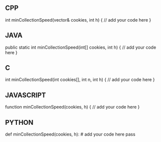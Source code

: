 ## CPP

int minCollectionSpeed(vector<int>& cookies, int h) {
    // add your code here
}

## JAVA

public static int minCollectionSpeed(int[] cookies, int h) {
    // add your code here
}

## C

int minCollectionSpeed(int cookies[], int n, int h) {
    // add your code here
}


## JAVASCRIPT

function minCollectionSpeed(cookies, h) {
    // add your code here
}

## PYTHON

def minCollectionSpeed(cookies, h):
    # add your code here
    pass

